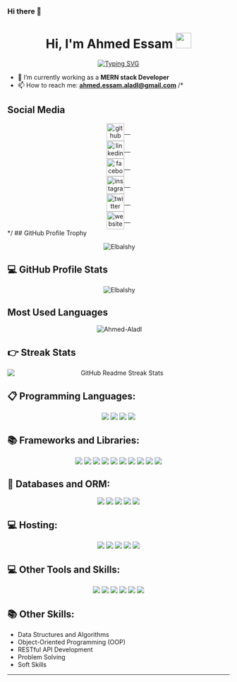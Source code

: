 ### Hi there 👋

<h1 align="center">Hi, I'm Ahmed Essam <img src="https://media.giphy.com/media/hvRJCLFzcasrR4ia7z/giphy.gif" width="35"></h1>
<p align="center">
  <a href="https://git.io/typing-svg">
    <img src="https://readme-typing-svg.demolab.com?font=Fira+Code&weight=900&size=24&pause=1000&center=true&vCenter=true&width=600&lines=Computer+Science+Student;MERN+Stack+Developer" alt="Typing SVG" />
  </a>
</p>

- 🌱 I’m currently working as a **MERN stack Developer**
- 📫 How to reach me: **ahmed.essam.aladl@gmail.com**
/*
## Social Media
<div align="center">
  <a href="https://github.com/Ahmed-Aladl" style="display:block;">
    <img align="center" src='https://cdn.jsdelivr.net/npm/simple-icons@3.0.1/icons/github.svg' alt='github' height='40' /> 
  </a>
  <a href="https://www.linkedin.com/in/ae0aa5/" style="display:block">
    <img align="center" src='https://cdn.jsdelivr.net/npm/simple-icons@3.0.1/icons/linkedin.svg' alt='linkedin' height='40' /> 
  </a>
  <a href="https://www.facebook.com/profile.php?id=100022210471462" style="display:block">
    <img align="center" src='https://cdn.jsdelivr.net/npm/simple-icons@3.0.1/icons/facebook.svg' alt='facebook' height='40' /> 
  </a>
  <a href="https://www.instagram.com/Ahmed-Aladl/" style="display:block">
    <img align="center" src='https://cdn.jsdelivr.net/npm/simple-icons@3.0.1/icons/instagram.svg' alt='instagram' height='40' /> 
  </a>
  <a href="https://twitter.com/Ahmed-Aladl" style="display:block">
    <img align="center" src='https://cdn.jsdelivr.net/npm/simple-icons@3.0.1/icons/twitter.svg' alt='twitter' height='40' /> 
  </a>
  <a href="https://Ahmed-Aladl.github.io/Ahmed-Aladl/" style="display:block">
    <img align="center" src='https://cdn.jsdelivr.net/npm/simple-icons@3.0.1/icons/icloud.svg' alt='website' height='40' /> 
  </a>
</div>
*/
## GitHub Profile Trophy
<p align="center">&nbsp;<img src="https://github-profile-trophy.vercel.app/?username=Ahmed-Aladl" alt="Elbalshy" /></p>

## 💻 GitHub Profile Stats
<p align="center">&nbsp;<img src="https://github-readme-stats.vercel.app/api?username=Ahmed-Aladl&show_icons=true&count_private=true" alt="Elbalshy" /></p>

## Most Used Languages
<p align="center">&nbsp;<img src="https://github-readme-stats.vercel.app/api/top-langs/?username=Ahmed-Aladl" alt="Ahmed-Aladl" /></p>

## 👉 Streak Stats
<p align="center"><img alt="GitHub Readme Streak Stats" src="https://streak-stats.demolab.com/?user=Ahmed-Aladl" style="display: block;"></p>

## 📋 Programming Languages:
<p align="center">
  <img src="https://img.shields.io/badge/c++-%2300599C.svg?style=for-the-badge&logo=c%2B%2B&logoColor=white"/>
  <img src="https://img.shields.io/badge/java-%23ED8B00.svg?style=for-the-badge&logo=openjdk&logoColor=white"/>
  <img src="https://img.shields.io/badge/javascript-%23323330.svg?style=for-the-badge&logo=javascript&logoColor=%23F7DF1E"/>
  <img src="https://img.shields.io/badge/typescript-%23007ACC.svg?style=for-the-badge&logo=typescript&logoColor=white"/>
</p>

## 📚 Frameworks and Libraries:
<p align="center">
  <img src="https://img.shields.io/badge/node.js-6DA55F?style=for-the-badge&logo=node.js&logoColor=white"/>
  <img src="https://img.shields.io/badge/NPM-%23CB3837.svg?style=for-the-badge&logo=npm&logoColor=white"/>
  <img src="https://img.shields.io/badge/express.js-%23404d59.svg?style=for-the-badge&logo=express&logoColor=%2361DAFB"/>
  <img src="https://img.shields.io/badge/nestjs-%23E0234E.svg?style=for-the-badge&logo=nestjs&logoColor=white"/>
  <img src="https://img.shields.io/badge/-GraphQL-E10098?style=for-the-badge&logo=graphql&logoColor=white"/>
  <img src="https://img.shields.io/badge/Socket.io-black?style=for-the-badge&logo=socket.io&badgeColor=010101"/>
  <img src="https://img.shields.io/badge/ReactJS-61DAFB?style=for-the-badge&logo=react&logoColor=white"/>
  <img src="https://img.shields.io/badge/Redux-764ABC?style=for-the-badge&logo=redux&logoColor=white"/>
  <img src="https://img.shields.io/badge/Next.js-000000?style=for-the-badge&logo=next.js&logoColor=white"/>
  <img src="https://img.shields.io/badge/Tailwind_CSS-38B2AC?style=for-the-badge&logo=tailwind-css&logoColor=white"/>
</p>

## 💾 Databases and ORM:
<p align="center">
  <img src="https://img.shields.io/badge/MongoDB-%234ea94b.svg?style=for-the-badge&logo=mongodb&logoColor=white"/>
  <img src="https://img.shields.io/badge/postgres-%23316192.svg?style=for-the-badge&logo=postgresql&logoColor=white"/>
  <img src="https://img.shields.io/badge/mysql-4479A1.svg?style=for-the-badge&logo=mysql&logoColor=white"/>
  <!--<img src="https://img.shields.io/badge/Amazon%20DynamoDB-4053D6?style=for-the-badge&logo=Amazon%20DynamoDB&logoColor=white"/>-->
  <img src="https://img.shields.io/badge/Prisma-3982CE?style=for-the-badge&logo=Prisma&logoColor=white"/>
  <img src="https://img.shields.io/badge/Firebase-FFCA28?style=for-the-badge&logo=firebase&logoColor=black"/>
</p>

## 💻 Hosting:
<p align="center">
  <img src="https://img.shields.io/badge/AWS-%23FF9900.svg?style=for-the-badge&logo=amazon-aws&logoColor=white"/>
  <img src="https://img.shields.io/badge/GoogleCloud-%234285F4.svg?style=for-the-badge&logo=google-cloud&logoColor=white"/>
  <!--<img src="https://img.shields.io/badge/Cloudflare-F38020?style=for-the-badge&logo=Cloudflare&logoColor=white"/>-->
  <img src="https://img.shields.io/badge/vercel-%23000000.svg?style=for-the-badge&logo=vercel&logoColor=white"/>
  <img src="https://img.shields.io/badge/netlify-%23000000.svg?style=for-the-badge&logo=netlify&logoColor=#00C7B7"/>
  <img src="https://img.shields.io/badge/Render-%46E3B7.svg?style=for-the-badge&logo=render&logoColor=white"/>
</p>

## 💻 Other Tools and Skills: 
<p align="center">
  <img src="https://img.shields.io/badge/Git-F05032?style=for-the-badge&logo=git&logoColor=white"/>
  <img src="https://img.shields.io/badge/Docker-2496ED?style=for-the-badge&logo=docker&logoColor=white"/>
  <img src="https://img.shields.io/badge/Redis-DC382D?style=for-the-badge&logo=redis&logoColor=white"/>
  <img src="https://img.shields.io/badge/Photoshop-31A8FF?style=for-the-badge&logo=adobe-photoshop&logoColor=black"/>
  <img src="https://img.shields.io/badge/JSON-000000?style=for-the-badge&logo=json&logoColor=white"/>
  <img src="https://img.shields.io/badge/Bootstrap-563D7C?style=for-the-badge&logo=bootstrap&logoColor=white"/>
</p>

## 📚 Other Skills:
- Data Structures and Algorithms
- Object-Oriented Programming (OOP)
- RESTful API Development
- Problem Solving
- Soft Skills

---
